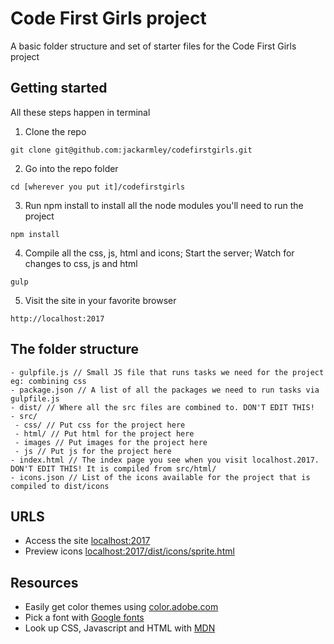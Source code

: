 # Code First Girls project

A basic folder structure and set of starter files for the Code First Girls project

## Getting started

All these steps happen in terminal

1. Clone the repo

```
git clone git@github.com:jackarmley/codefirstgirls.git
```

2. Go into the repo folder

```
cd [wherever you put it]/codefirstgirls
```

3. Run npm install to install all the node modules you'll need to run the project

```
npm install
```

4. Compile all the css, js, html and icons; Start the server; Watch for changes to css, js and html

```
gulp
```

5. Visit the site in your favorite browser

```
http://localhost:2017
```
## The folder structure

```
- gulpfile.js // Small JS file that runs tasks we need for the project eg: combining css
- package.json // A list of all the packages we need to run tasks via gulpfile.js
- dist/ // Where all the src files are combined to. DON'T EDIT THIS!
- src/
 - css/ // Put css for the project here
 - html/ // Put html for the project here
 - images // Put images for the project here
 - js // Put js for the project here
- index.html // The index page you see when you visit localhost.2017. DON'T EDIT THIS! It is compiled from src/html/
- icons.json // List of the icons available for the project that is compiled to dist/icons
```

## URLS
- Access the site [localhost:2017](http://localhost:2017)
- Preview icons [localhost:2017/dist/icons/sprite.html](http://localhost:2017/static/icons/sprite.html)

## Resources

- Easily get color themes using [color.adobe.com](https://color.adobe.com/Tropical-Vacation-2013-color-theme-2218684/?showPublished=true)
- Pick a font with [Google fonts](https://fonts.google.com)
- Look up CSS, Javascript and HTML with [MDN](https://developer.mozilla.org/en-US/)
